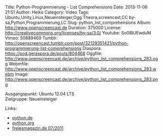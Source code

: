 Title: Python-Programmierung - List Comprehensions
Date: 2013-11-06 21:51
Author: Heiko
Category: Video
Tags: Ubuntu,Unity,Linux,Neueinsteiger,Ogg Theora,screencast,CC by-sa,Python,Programmierung,LC
Slug: python_list_comprehensions
Album: http://www.openscreencast.de
Duration: 375000
License: http://creativecommons.org/licenses/by-sa/3.0/
Youtube: So0lBUEwduM
Vimeo: 50889469
Tumblr: http://openscreencast.tumblr.com/post/32129351421/python-programmierung-list-comprehensions
Diaspora: https://pod.geraspora.de/posts/804468
Oggfile: http://www.openscreencast.de/archive/python_list_comprehensions_283.ogg
Webmfile: http://www.openscreencast.de/archive/python_list_comprehensions_283.webm
Image: http://www.openscreencast.de/archive/python_list_comprehensions_283.png

Ausgangspunkt: Ubuntu 12.04 LTS  
Zielgruppe: Neueinsteiger  

Links:

  * [python.de](http://www.python.de "Link zu Python.de" )
  * [python.org](http://www.python.org "Link zu Python.org" )
  * [freiesmagazin.de 07/2011](http://www.freiesmagazin.de/freiesMagazin-2011-07 "Link zu freiesmagazin.de" )

